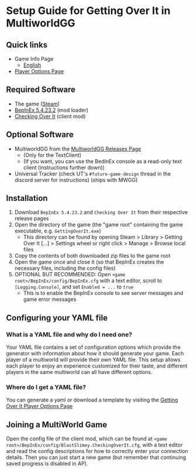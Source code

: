 # Setup Guide for Getting Over It in MultiworldGG

## Quick links

- Game Info Page
    * [English](/games/Getting%20Over%20It/info/en)
- [Player Options Page](/games/Getting%20Over%20It/player-options)

## Required Software

- The game ([Steam](https://store.steampowered.com/app/240720/Getting_Over_It_with_Bennett_Foddy/))
- [BepInEx 5.4.23.2](https://github.com/BepInEx/BepInEx/releases/tag/v5.4.23.2) (mod loader)
- [Checking Over It](https://github.com/BlastSlimey/CheckingOverIt/releases) (client mod)

## Optional Software

- MultiworldGG from the [MultiworldGG Releases Page](https://github.com/MultiworldGG/MultiworldGG/releases)
    * (Only for the TextClient)
    * (If you want, you can use the BedInEx console as a read-only text client (instructions further down))
- Universal Tracker (check UT's `#future-game-design` thread in the discord server for instructions) (ships with MWGG)

## Installation

1. Download `BepInEx 5.4.23.2` and `Checking Over It` from their respective release pages
2. Open the directory of the game (the "game root" containing the game executable, e.g. `GettingOverIt.exe`)
   - This directory can be found by opening Steam > Library > Getting Over It [...] > Settings wheel or right click > Manage > Browse local files
3. Copy the contents of both downloaded zip files to the game root
4. Open the game once and close it (so that BepInEx creates the necessary files, including the config files)
5. OPTIONAL BUT RECOMMENDED: Open `<game root>/BepInEx/config/BepInEx.cfg` with a text editor, scroll to `[Logging.Console]`, and set `Enabled = ...` to `true`
   - This is to enable the BepInEx console to see server messages and game error messages

## Configuring your YAML file

### What is a YAML file and why do I need one?

Your YAML file contains a set of configuration options which provide the generator with information about how it should
generate your game. Each player of a multiworld will provide their own YAML file. This setup allows each player to enjoy
an experience customized for their taste, and different players in the same multiworld can all have different options.

### Where do I get a YAML file?

You can generate a yaml or download a template by visiting the 
[Getting Over It Player Options Page](/games/Getting%20Over%20It/player-options)

## Joining a MultiWorld Game

Open the config file of the client mod, which can be found at `<game root>/BepInEx/config/BlastSlimey.CheckingOverIt.cfg`, 
with a text editor and read the config descriptions for how to correctly enter your connection details. 
Then you can just start a new game (but remember that continuing saved progress is disabled in AP).
